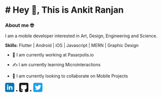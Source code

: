 # # Hey 👋, This is Ankit Ranjan
### About me 🤓
I am a mobile developer interested in 
Art, Design, Engineering and Science.

**Skills:** Flutter | Android | iOS | Javascript | MERN | Graphic Design

- 💼 I am currently working at Pasarpolis.io

- ✍️ I am currently learning Microinteractions

- 🌱  I am currently looking to collaborate on Mobile Projects

<a href = https://www.linkedin.com/in/ankit-ranjan-a874b6101><img src=https://raw.githubusercontent.com/edent/SuperTinyIcons/master/images/svg/linkedin.svg height='30' weight='30'></a> • <a href = https://github.com/ankitranjandev><img src=https://raw.githubusercontent.com/edent/SuperTinyIcons/master/images/svg/github.svg height='30' weight='30'></a> • <a href = https://twitter.com/CubeRootX><img src=https://raw.githubusercontent.com/edent/SuperTinyIcons/master/images/svg/twitter.svg height='30' weight='30'></a>
